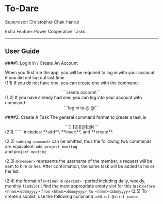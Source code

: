 To-Dare
===================


Supervisor: 	Christopher Chak Hanrui

Extra Feature: 	Power Cooperative Tasks


----------


User Guide
-------------

####1. Login in / Create An Account

When you first run the app, you will be required to log in with your account if you did not log out last time.<br />
(1.1) 	If you do not have one, you can create one with the command:
<div style="text-align:center">```create account```</div>
(1.2) 	If you have already had one, you can log into your account with command :
<div style="text-align:center">```log in to @<username> @<password>```</div>


####2. Create A Task
The general command format to create a task is 
<center>```[<adding command>] <task description> [@<time>][@<members>][@<list name>]```</center>
(2.1) 	```<adding command>``` includes: **add**, **insert**, and **create**.

(2.2) 	```<adding command>``` can be omitted, thus the following two commands are equivalent:
```add project meeting```   
and 
```project meeting```

(2.3) 	```@<member>``` represents the username of the member, a request will be sent to him or her. After confirmation, the same task will be added to his or her list. 

(2.4) 	the format of ```@<time>``` is
	```<period>```	: period including daily, weekly, monthly
	```findSlot```	: find the most appropriate empty slot for this task
	```before <hhmm><ddmmyyyy>```
	```from <hhmm><ddmmyyyy> to <hhmm><ddmmyyyy>```
(2.5) 	To create a sublist, use the following command
	```addList @<list name>```

